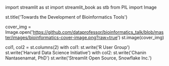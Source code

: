 import streamlit as st
import streamlit_book as stb
from PIL import Image

st.title('Towards the Development of Bioinformatics Tools')

cover_img = Image.open('https://github.com/dataprofessor/bioinformatics_talk/blob/master/images/bioinformatics-cover-image.png?raw=true')
st.image(cover_img)

col1, col2 = st.columns(2)
with col1:
  st.write('R User Group')
  st.write('Harvard Data Science Initiative')
with col2:
  st.write('Chanin Nantasenamat, PhD')
  st.write('Streamlit Open Source, Snowflake Inc.')
